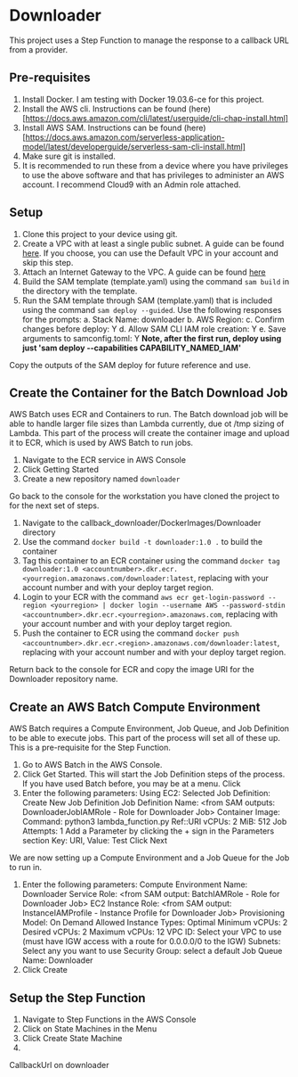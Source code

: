 # Downloader

This project uses a Step Function to manage the response to a callback URL from a provider. 

## Pre-requisites
1. Install Docker.  I am testing with Docker 19.03.6-ce for this project.
2. Install the AWS cli.  Instructions can be found (here)[https://docs.aws.amazon.com/cli/latest/userguide/cli-chap-install.html]
3. Install AWS SAM.  Instructions can be found (here)[https://docs.aws.amazon.com/serverless-application-model/latest/developerguide/serverless-sam-cli-install.html]
4. Make sure git is installed.
5. It is recommended to run these from a device where you have privileges to use the above software and that has privileges to administer an AWS account.  I recommend Cloud9 with an Admin role attached.

## Setup

1. Clone this project to your device using git.
2. Create a VPC with at least a single public subnet. A guide can be found [here](https://docs.aws.amazon.com/batch/latest/userguide/create-public-private-vpc.html).  If you choose, you can use the Default VPC in your account and skip this step.
4. Attach an Internet Gateway to the VPC. A guide can be found [here](https://docs.aws.amazon.com/vpc/latest/userguide/VPC_Internet_Gateway.html)
5. Build the SAM template (template.yaml) using the command `sam build` in the directory with the template.
6. Run the SAM template through SAM (template.yaml) that is included using the command `sam deploy --guided`.  Use the following responses for the prompts:
   a.  Stack Name: downloader
   b.  AWS Region: <aws region you are working in>
   c.  Confirm changes before deploy: Y
   d.  Allow SAM CLI IAM role creation: Y
   e.  Save arguments to samconfig.toml: Y
**Note, after the first run, deploy using just 'sam deploy --capabilities CAPABILITY_NAMED_IAM'**

Copy the outputs of the SAM deploy for future reference and use.


## Create the Container for the Batch Download Job
AWS Batch uses ECR and Containers to run.  The Batch download job will be able to handle larger file sizes than Lambda currently, due ot /tmp sizing of Lambda.  This part of the process will create the container image and upload it to ECR, which is used by AWS Batch to run jobs.

1. Navigate to the ECR service in AWS Console
2. Click Getting Started
3. Create a new repository named `downloader`

Go back to the console for the workstation you have cloned the project to for the next set of steps.
1. Navigate to the callback_downloader/DockerImages/Downloader directory
2. Use the command `docker build -t downloader:1.0 .` to build the container
3. Tag this container to an ECR container using the command `docker tag downloader:1.0 <accountnumber>.dkr.ecr.<yourregion.amazonaws.com/downloader:latest`, replacing <accountnumber> with your account number and <yourregion> with your deploy target region.
4. Login to your ECR with the command `aws ecr get-login-password --region <yourregion> | docker login --username AWS --password-stdin <accountnumber>.dkr.ecr.<yourregion>.amazonaws.com`, replacing <accountnumber> with your account number and <yourregion> with your deploy target region.
5. Push the container to ECR using the command `docker push <accountnumber>.dkr.ecr.<region>.amazonaws.com/downloader:latest`, replacing <accountnumber> with your account number and <yourregion> with your deploy target region.

Return back to the console for ECR and copy the image URI for the Downloader repository name.

## Create an AWS Batch Compute Environment
AWS Batch requires a Compute Environment, Job Queue, and Job Definition to be able to execute jobs.  This part of the process will set all of these up.  This is a pre-requisite for the Step Function.

1. Go to AWS Batch in the AWS Console.
2. Click Get Started.  This will start the Job Definition steps of the process.  If you have used Batch before, you may be at a menu.  Click 
3. Enter the following parameters:
   Using EC2: Selected
   Job Definition: Create New Job Definition
   Job Definition Name: <from SAM outputs: DownloaderJobIAMRole - Role for Downloader Job>
   Container Image: <the copied value for the Downloader repository name>
   Command: python3 lambda_function.py Ref::URI
   vCPUs: 2
   MiB: 512
   Job Attempts: 1
   Add a Parameter by clicking the + sign in the Parameters section
   Key: URI, Value: Test
   Click Next

We are now setting up a Compute Environment and a Job Queue for the Job to run in.
1. Enter the following parameters:
   Compute Environment Name: Downloader
   Service Role: <from SAM output: BatchIAMRole - Role for Downloader Job>
   EC2 Instance Role: <from SAM output: InstanceIAMProfile - Instance Profile for Downloader Job>
   Provisioning Model: On Demand
   Allowed Instance Types: Optimal
   Minimum vCPUs: 2
   Desired vCPUs: 2
   Maximum vCPUs: 12
   VPC ID: Select your VPC to use (must have IGW access with a route for 0.0.0.0/0 to the IGW)
   Subnets:  Select any you want to use
   Security Group: select a default
   Job Queue Name: Downloader
2. Click Create 

## Setup the Step Function 
1. Navigate to Step Functions in the AWS Console
2. Click on State Machines in the Menu
3. Click Create State Machine
4. 

CallbackUrl on downloader